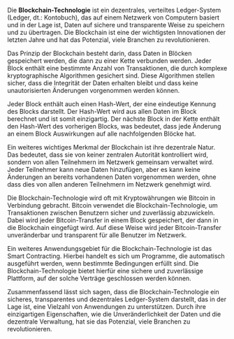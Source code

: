 Die **Blockchain-Technologie** ist ein dezentrales, verteiltes Ledger-System (Ledger, dt.: Kontobuch), das auf einem Netzwerk von Computern basiert und in der Lage ist, Daten auf sichere und transparente Weise zu speichern und zu übertragen. Die Blockchain ist eine der wichtigsten Innovationen der letzten Jahre und hat das Potenzial, viele Branchen zu revolutionieren.

Das Prinzip der Blockchain besteht darin, dass Daten in Blöcken gespeichert werden, die dann zu einer Kette verbunden werden. Jeder Block enthält eine bestimmte Anzahl von Transaktionen, die durch komplexe kryptographische Algorithmen gesichert sind. Diese Algorithmen stellen sicher, dass die Integrität der Daten erhalten bleibt und dass keine unautorisierten Änderungen vorgenommen werden können.

Jeder Block enthält auch einen Hash-Wert, der eine eindeutige Kennung des Blocks darstellt. Der Hash-Wert wird aus allen Daten im Block berechnet und ist somit einzigartig. Der nächste Block in der Kette enthält den Hash-Wert des vorherigen Blocks, was bedeutet, dass jede Änderung an einem Block Auswirkungen auf alle nachfolgenden Blöcke hat.

Ein weiteres wichtiges Merkmal der Blockchain ist ihre dezentrale Natur. Das bedeutet, dass sie von keiner zentralen Autorität kontrolliert wird, sondern von allen Teilnehmern im Netzwerk gemeinsam verwaltet wird. Jeder Teilnehmer kann neue Daten hinzufügen, aber es kann keine Änderungen an bereits vorhandenen Daten vorgenommen werden, ohne dass dies von allen anderen Teilnehmern im Netzwerk genehmigt wird.

Die Blockchain-Technologie wird oft mit Kryptowährungen wie Bitcoin in Verbindung gebracht. Bitcoin verwendet die Blockchain-Technologie, um Transaktionen zwischen Benutzern sicher und zuverlässig abzuwickeln. Dabei wird jeder Bitcoin-Transfer in einem Block gespeichert, der dann in die Blockchain eingefügt wird. Auf diese Weise wird jeder Bitcoin-Transfer unveränderbar und transparent für alle Benutzer im Netzwerk.

Ein weiteres Anwendungsgebiet für die Blockchain-Technologie ist das Smart Contracting. Hierbei handelt es sich um Programme, die automatisch ausgeführt werden, wenn bestimmte Bedingungen erfüllt sind. Die Blockchain-Technologie bietet hierfür eine sichere und zuverlässige Plattform, auf der solche Verträge geschlossen werden können.

Zusammenfassend lässt sich sagen, dass die Blockchain-Technologie ein sicheres, transparentes und dezentrales Ledger-System darstellt, das in der Lage ist, eine Vielzahl von Anwendungen zu unterstützen. Durch ihre einzigartigen Eigenschaften, wie die Unveränderlichkeit der Daten und die dezentrale Verwaltung, hat sie das Potenzial, viele Branchen zu revolutionieren.
